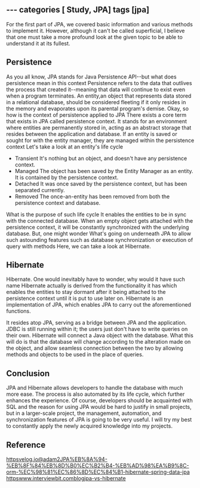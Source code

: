 
﻿---
categories [ Study, JPA]
tags [jpa] 
---

For the first part of JPA, we covered basic information and various methods to implement it. However, although it can't be called superficial, I believe that one must take a more profound look at the given topic to be able to understand it at its fullest. 

## Persistence
As you all know, JPA stands for Java Persistence API--but what does persistence mean in this context Persistence refers to the data that outlives the process that created it--meaning that data will continue to exist even when a program terminates. An entity,an object that represents data stored in a relational database, should be considered fleeting if it only resides in the memory and evaporates upon its parental program's demise. 
Okay, so how is the context of persistence applied to JPA There exists a core term that exists in JPA called persistence context. It stands for an environment where entities are permanently stored in, acting as an abstract storage that resides between the application and database. If an entity is saved or sought for with the entity manager, they are managed within the persistence context
Let's take a look at an entity's life cycle

- Transient It's nothing but an object, and doesn't have any persistence context.
- Managed The object has been saved by the Entity Manager as an entity. It is contained by the persistence context.
- Detached It was once saved by the persistence context, but has been separated currently.
- Removed The once-an-entity has been removed from both the persistence context and database.

What is the purpose of such life cycle It enables the entities to be in sync with the connected database. When an empty object gets attached with the persistence context, it will be constantly synchronized with the underlying database. 
But, one might wonder What's going on underneath JPA to allow such astounding features such as database synchronization or execution of query with methods Here, we can take a look at Hibernate.
## Hibernate
Hibernate. One would inevitably have to wonder, why would it have such name Hibernate actually is derived from the functionality it has which enables the entities to stay dormant after it being attached to the persistence context until it is put to use later on. Hibernate is an implementation of JPA, which enables JPA to carry out the aforementioned functions.


It resides atop JPA, serving as a bridge between JPA and the application. JDBC is still running within it; the users just don't have to write queries on their own. Hibernate will connect a Java object with the database. What this will do is that the database will change according to the alteration made on the object, and allow seamless connection between the two by allowing methods and objects to be used in the place of queries. 
 
  ## Conclusion 
JPA and Hibernate allows developers to handle the database with much more ease. The process is also automated by its life cycle, which further enhances the experience. Of course, developers should be acquainted with SQL  and the reason for using JPA would be hard to justify in small projects, but in a larger-scale project, the management, automation, and synchronization features of JPA is going to be very useful. I will try my best to constantly apply the newly acquired knowledge into my projects.


## Reference
[httpsvelog.io@adam2JPA%EB%8A%94-%EB%8F%84%EB%8D%B0%EC%B2%B4-%EB%AD%98%EA%B9%8C-orm-%EC%98%81%EC%86%8D%EC%84%B1-hibernate-spring-data-jpa](httpsvelog.io@adam2JPA%EB%8A%94-%EB%8F%84%EB%8D%B0%EC%B2%B4-%EB%AD%98%EA%B9%8C-orm-%EC%98%81%EC%86%8D%EC%84%B1-hibernate-spring-data-jpa)
[httpswww.interviewbit.comblogjpa-vs-hibernate](httpswww.interviewbit.comblogjpa-vs-hibernate)
